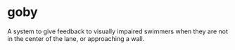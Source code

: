 # goby
A system to give feedback to visually impaired swimmers when they are not in the center of the lane, or approaching a wall.
